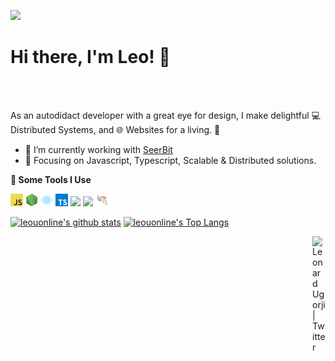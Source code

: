![](https://github.com/halfrost/halfrost/blob/master/icons/header_.png)

# Hi there, I'm Leo! [](http) 👋
 

<br />
<br />

As an autodidact developer with a great eye for design, I make delightful 💻 Distributed Systems, and 🌐 Websites for a living. 🌈


<!--
**leotryout/leotryout** is a ✨ _special_ ✨ repository because its `README.md` (this file) appears on your GitHub profile.

Here are some ideas to get you started:

- 🔭 I’m currently working on ...
- 🌱 I’m currently learning ...
- 👯 I’m looking to collaborate on ...
- 🤔 I’m looking for help with ...
- 💬 Ask me about ...
- 📫 How to reach me: ...
- 😄 Pronouns: ...
- ⚡ Fun fact: ...
-->


- 🔭 I’m currently working with [SeerBit](https://www.seerbit.com/)
- 🌱 Focusing on Javascript, Typescript, Scalable & Distributed solutions.

**🚀 Some Tools I Use**  

<code><img height="20" src="https://raw.githubusercontent.com/github/explore/80688e429a7d4ef2fca1e82350fe8e3517d3494d/topics/javascript/javascript.png"></code>
<code><img height="20" src="https://raw.githubusercontent.com/github/explore/80688e429a7d4ef2fca1e82350fe8e3517d3494d/topics/nodejs/nodejs.png"></code> 
<code><img height="20" src="https://raw.githubusercontent.com/github/explore/80688e429a7d4ef2fca1e82350fe8e3517d3494d/topics/react/react.png"></code>
<code><img height="20" src="https://raw.githubusercontent.com/github/explore/80688e429a7d4ef2fca1e82350fe8e3517d3494d/topics/typescript/typescript.png"></code>
<code><img height="20" src="https://camo.githubusercontent.com/b0972dd62bbf6ee0e28ed0ebceb48427a481568caeeb639066b23c754f0c60e5/68747470733a2f2f7777772e6761747362796a732e636f6d2f4761747362792d4d6f6e6f6772616d2e737667"></code> 
<code><img height="20" src="https://greensock.com/uploads/monthly_2020_03/tweenmax.thumb.png.c849c5b56c6752e3f2276b82ee702625.png"></code> 
<code><img height="20" src="https://github.com/ChainSafe/web3.js/blob/1.x/assets/logo/web3js.jpg"></code> 


[![leouonline's github stats](https://github-readme-stats.vercel.app/api?username=leouonline&count_private=true&show_icons=true&theme=dracula)](https://github.com/leouonline/github-readme-stats)
[![leouonline's Top Langs](https://github-readme-stats.vercel.app/api/top-langs/?username=leouonline&langs_count=8&hide=c%2B%2B,c,java&layout=compact&theme=dracula)](https://github.com/leouonline/github-readme-stats)


<!-- 
*NOTE: Top languages does not indicate my skill level or something like that, it's a github metric of which languages i have the most code on github, it's a new feature of [github-readme-stats](https://github.com/anuraghazra/github-readme-stats)* -->

<!-- <a href="https://github.com/leoucon/PageSummarizer">
  <img align="center" src="https://camo.githubusercontent.com/0e107e13ec811dbe70b1768b2cccabb25c2ce44d16a8d9d075d4f25f4788b366/68747470733a2f2f6769746875622d726561646d652d73746174732e76657263656c2e6170702f6170692f70696e2f3f757365726e616d653d616e7572616768617a7261267265706f3d616e7572616768617a72612e6769746875622e696f267468656d653d6275656679" data-canonical-src="https://github-readme-stats.vercel.app/api/pin/?username=leoucon&amp;repo=PageSummarizer&amp;theme=buefy" style="max-width: 100%;">
</a> -->
<a href="https://twitter.com/leouonline">
  <img align="right" alt="Leonard Ugorji | Twitter" width="21px" src="https://raw.githubusercontent.com/anuraghazra/anuraghazra/master/assets/twitter.svg" style="max-width: 100%;">
</a>
